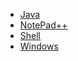 
- [Java](./java/java_argument.md)
- [NotePad++](./notepad/notepad.md)
- [Shell](./shell/shell.md)
- [Windows](./windows/windows_cmd.md)